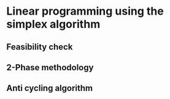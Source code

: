 # Linear programming using the simplex algorithm

## Feasibility check

## 2-Phase methodology

## Anti cycling algorithm
